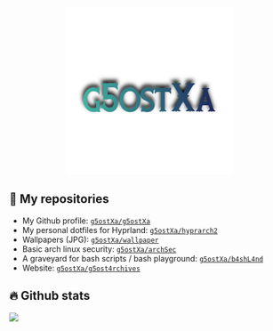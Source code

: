 <div align="center">
    <img src="/assets/g5ostxa.png" width="300" height="300"/>
</div>

## 👻 My repositories
- My Github profile: [`g5ostXa/g5ostXa`](https://github.com/g5ostXa/g5ostXa)
- My personal dotfiles for Hyprland: [`g5ostXa/hyprarch2`](https://github.com/g5ostXa/hyprarch2)
- Wallpapers (JPG): [`g5ostXa/wallpaper`](https://github.com/g5ostXa/wallpaper)
- Basic arch linux security: [`g5ostXa/archSec`](https://github.com/g5ostXa/archSec)
- A graveyard for bash scripts / bash playground: [`g5ostXa/b4shL4nd`](https://github.com/g5ostXa/b4shL4nd)
- Website: [`g5ostXa/g5ost4rchives`](https://github.com/g5ostXa/g5ost4rchives)

## 🔥 Github stats
<img src="https://github-readme-stats.vercel.app/api?username=g5ostXa&show_icons=true&theme=tokyonight"/>

